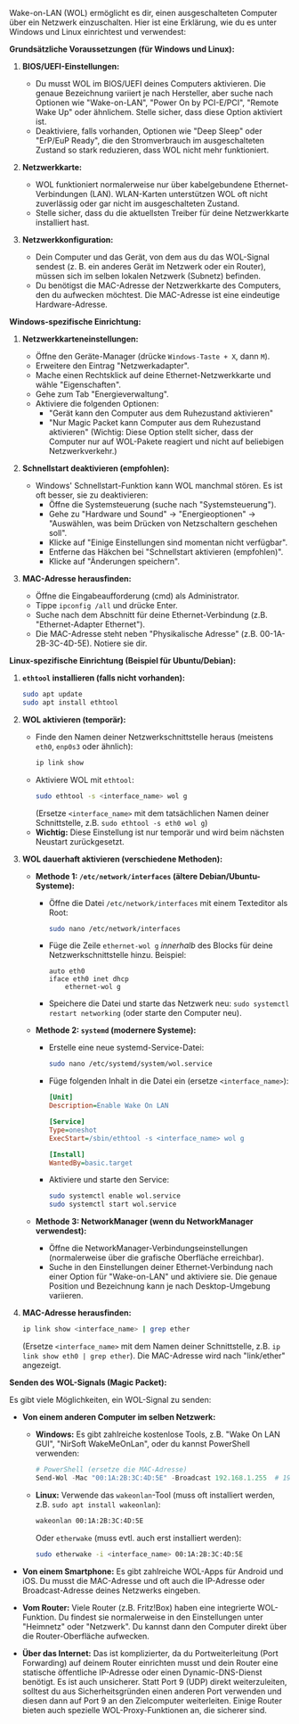Wake-on-LAN (WOL) ermöglicht es dir, einen ausgeschalteten Computer über ein Netzwerk einzuschalten. Hier ist eine Erklärung, wie du es unter Windows und Linux einrichtest und verwendest:

**Grundsätzliche Voraussetzungen (für Windows und Linux):**

1.  **BIOS/UEFI-Einstellungen:**
    *   Du musst WOL im BIOS/UEFI deines Computers aktivieren. Die genaue Bezeichnung variiert je nach Hersteller, aber suche nach Optionen wie "Wake-on-LAN", "Power On by PCI-E/PCI", "Remote Wake Up" oder ähnlichem. Stelle sicher, dass diese Option aktiviert ist.
    *   Deaktiviere, falls vorhanden, Optionen wie "Deep Sleep" oder "ErP/EuP Ready", die den Stromverbrauch im ausgeschalteten Zustand so stark reduzieren, dass WOL nicht mehr funktioniert.

2.  **Netzwerkkarte:**
    *   WOL funktioniert normalerweise nur über kabelgebundene Ethernet-Verbindungen (LAN). WLAN-Karten unterstützen WOL oft nicht zuverlässig oder gar nicht im ausgeschalteten Zustand.
    *   Stelle sicher, dass du die aktuellsten Treiber für deine Netzwerkkarte installiert hast.

3.  **Netzwerkkonfiguration:**
    *   Dein Computer und das Gerät, von dem aus du das WOL-Signal sendest (z. B. ein anderes Gerät im Netzwerk oder ein Router), müssen sich im selben lokalen Netzwerk (Subnetz) befinden.
    *   Du benötigst die MAC-Adresse der Netzwerkkarte des Computers, den du aufwecken möchtest.  Die MAC-Adresse ist eine eindeutige Hardware-Adresse.

**Windows-spezifische Einrichtung:**

1.  **Netzwerkkarteneinstellungen:**
    *   Öffne den Geräte-Manager (drücke `Windows-Taste + X`, dann `M`).
    *   Erweitere den Eintrag "Netzwerkadapter".
    *   Mache einen Rechtsklick auf deine Ethernet-Netzwerkkarte und wähle "Eigenschaften".
    *   Gehe zum Tab "Energieverwaltung".
    *   Aktiviere die folgenden Optionen:
        *   "Gerät kann den Computer aus dem Ruhezustand aktivieren"
        *   "Nur Magic Packet kann Computer aus dem Ruhezustand aktivieren" (Wichtig: Diese Option stellt sicher, dass der Computer nur auf WOL-Pakete reagiert und nicht auf beliebigen Netzwerkverkehr.)

2.  **Schnellstart deaktivieren (empfohlen):**
    *   Windows' Schnellstart-Funktion kann WOL manchmal stören.  Es ist oft besser, sie zu deaktivieren:
        *   Öffne die Systemsteuerung (suche nach "Systemsteuerung").
        *   Gehe zu "Hardware und Sound" -> "Energieoptionen" -> "Auswählen, was beim Drücken von Netzschaltern geschehen soll".
        *   Klicke auf "Einige Einstellungen sind momentan nicht verfügbar".
        *   Entferne das Häkchen bei "Schnellstart aktivieren (empfohlen)".
        *   Klicke auf "Änderungen speichern".

3. **MAC-Adresse herausfinden:**
   * Öffne die Eingabeaufforderung (cmd) als Administrator.
   * Tippe `ipconfig /all` und drücke Enter.
   * Suche nach dem Abschnitt für deine Ethernet-Verbindung (z.B. "Ethernet-Adapter Ethernet").
   * Die MAC-Adresse steht neben "Physikalische Adresse" (z.B. 00-1A-2B-3C-4D-5E). Notiere sie dir.

**Linux-spezifische Einrichtung (Beispiel für Ubuntu/Debian):**

1.  **`ethtool` installieren (falls nicht vorhanden):**
    ```bash
    sudo apt update
    sudo apt install ethtool
    ```

2.  **WOL aktivieren (temporär):**
    *   Finde den Namen deiner Netzwerkschnittstelle heraus (meistens `eth0`, `enp0s3` oder ähnlich):
        ```bash
        ip link show
        ```
    *   Aktiviere WOL mit `ethtool`:
        ```bash
        sudo ethtool -s <interface_name> wol g
        ```
        (Ersetze `<interface_name>` mit dem tatsächlichen Namen deiner Schnittstelle, z.B. `sudo ethtool -s eth0 wol g`)
    *   **Wichtig:** Diese Einstellung ist nur temporär und wird beim nächsten Neustart zurückgesetzt.

3.  **WOL dauerhaft aktivieren (verschiedene Methoden):**

    *   **Methode 1:  `/etc/network/interfaces` (ältere Debian/Ubuntu-Systeme):**
        *   Öffne die Datei `/etc/network/interfaces` mit einem Texteditor als Root:
            ```bash
            sudo nano /etc/network/interfaces
            ```
        *   Füge die Zeile `ethernet-wol g` *innerhalb* des Blocks für deine Netzwerkschnittstelle hinzu.  Beispiel:
            ```
            auto eth0
            iface eth0 inet dhcp
                ethernet-wol g
            ```
        *   Speichere die Datei und starte das Netzwerk neu:  `sudo systemctl restart networking` (oder starte den Computer neu).

    *   **Methode 2: `systemd` (modernere Systeme):**
        *   Erstelle eine neue systemd-Service-Datei:
            ```bash
            sudo nano /etc/systemd/system/wol.service
            ```
        *   Füge folgenden Inhalt in die Datei ein (ersetze `<interface_name>`):
            ```ini
            [Unit]
            Description=Enable Wake On LAN

            [Service]
            Type=oneshot
            ExecStart=/sbin/ethtool -s <interface_name> wol g

            [Install]
            WantedBy=basic.target
            ```
        *   Aktiviere und starte den Service:
            ```bash
            sudo systemctl enable wol.service
            sudo systemctl start wol.service
            ```

    *   **Methode 3: NetworkManager (wenn du NetworkManager verwendest):**
        *   Öffne die NetworkManager-Verbindungseinstellungen (normalerweise über die grafische Oberfläche erreichbar).
        *   Suche in den Einstellungen deiner Ethernet-Verbindung nach einer Option für "Wake-on-LAN" und aktiviere sie.  Die genaue Position und Bezeichnung kann je nach Desktop-Umgebung variieren.

4.  **MAC-Adresse herausfinden:**
    ```bash
    ip link show <interface_name> | grep ether
    ```
    (Ersetze `<interface_name>` mit dem Namen deiner Schnittstelle, z.B. `ip link show eth0 | grep ether`). Die MAC-Adresse wird nach "link/ether" angezeigt.

**Senden des WOL-Signals (Magic Packet):**

Es gibt viele Möglichkeiten, ein WOL-Signal zu senden:

*   **Von einem anderen Computer im selben Netzwerk:**
    *   **Windows:**  Es gibt zahlreiche kostenlose Tools, z.B. "Wake On LAN GUI", "NirSoft WakeMeOnLan", oder du kannst PowerShell verwenden:
        ```powershell
        # PowerShell (ersetze die MAC-Adresse)
        Send-Wol -Mac "00:1A:2B:3C:4D:5E" -Broadcast 192.168.1.255  # 192.168.1.255 ist die Broadcast-Adresse deines Subnetzes.
        ```
    *   **Linux:** Verwende das `wakeonlan`-Tool (muss oft installiert werden, z.B. `sudo apt install wakeonlan`):
        ```bash
        wakeonlan 00:1A:2B:3C:4D:5E
        ```
        Oder `etherwake` (muss evtl. auch erst installiert werden):
        ```bash
        sudo etherwake -i <interface_name> 00:1A:2B:3C:4D:5E
        ```

*   **Von einem Smartphone:**  Es gibt zahlreiche WOL-Apps für Android und iOS.  Du musst die MAC-Adresse und oft auch die IP-Adresse oder Broadcast-Adresse deines Netzwerks eingeben.

*   **Vom Router:** Viele Router (z.B. Fritz!Box) haben eine integrierte WOL-Funktion.  Du findest sie normalerweise in den Einstellungen unter "Heimnetz" oder "Netzwerk".  Du kannst dann den Computer direkt über die Router-Oberfläche aufwecken.

*  **Über das Internet:** Das ist komplizierter, da du Portweiterleitung (Port Forwarding) auf deinem Router einrichten musst und dein Router eine statische öffentliche IP-Adresse oder einen Dynamic-DNS-Dienst benötigt.  Es ist auch unsicherer.  Statt Port 9 (UDP) direkt weiterzuleiten, solltest du aus Sicherheitsgründen einen anderen Port verwenden und diesen dann auf Port 9 an den Zielcomputer weiterleiten.  Einige Router bieten auch spezielle WOL-Proxy-Funktionen an, die sicherer sind.
